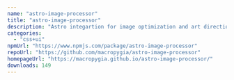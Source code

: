```yaml
---
name: "astro-image-processor"
title: "astro-image-processor"
description: "Astro integartion for image optimization and art direction for static builds"
categories:
  - "css+ui"
npmUrl: "https://www.npmjs.com/package/astro-image-processor"
repoUrl: "https://github.com/macropygia/astro-image-processor"
homepageUrl: "https://macropygia.github.io/astro-image-processor/"
downloads: 149
---
```

